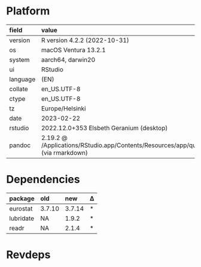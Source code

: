 # Platform

|field    |value                                                                                       |
|:--------|:-------------------------------------------------------------------------------------------|
|version  |R version 4.2.2 (2022-10-31)                                                                |
|os       |macOS Ventura 13.2.1                                                                        |
|system   |aarch64, darwin20                                                                           |
|ui       |RStudio                                                                                     |
|language |(EN)                                                                                        |
|collate  |en_US.UTF-8                                                                                 |
|ctype    |en_US.UTF-8                                                                                 |
|tz       |Europe/Helsinki                                                                             |
|date     |2023-02-22                                                                                  |
|rstudio  |2022.12.0+353 Elsbeth Geranium (desktop)                                                    |
|pandoc   |2.19.2 @ /Applications/RStudio.app/Contents/Resources/app/quarto/bin/tools/ (via rmarkdown) |

# Dependencies

|package   |old    |new    |Δ  |
|:---------|:------|:------|:--|
|eurostat  |3.7.10 |3.7.14 |*  |
|lubridate |NA     |1.9.2  |*  |
|readr     |NA     |2.1.4  |*  |

# Revdeps

